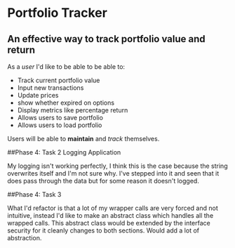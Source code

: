 # Portfolio Tracker

## An effective way to track portfolio value and return

As a *user* I'd like to be able to be able to:
- Track current portfolio value
- Input new transactions
- Update prices
- show whether expired on options
- Display metrics like percentage return
- Allows users to save portfolio
- Allows users to load portfolio




Users will be able to **maintain** and *track* themselves. 


##Phase 4: Task 2 Logging Application

My logging isn't working perfectly, I think this is the case because the string 
overwrites itself and I'm not sure why. I've stepped into it and seen that it does
pass through the data but for some reason it doesn't logged. 

##Phase 4: Task 3

What I'd refactor is that a lot of my wrapper calls are very forced 
and not intuitive, instead I'd like to make an abstract class which
handles all the wrapped calls. This abstract class would be extended by the
interface security for it cleanly changes to both sections. Would add a lot of
abstraction.